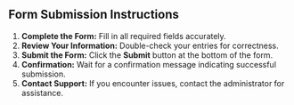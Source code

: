 ## Form Submission Instructions

1. **Complete the Form:** Fill in all required fields accurately.
2. **Review Your Information:** Double-check your entries for correctness.
3. **Submit the Form:** Click the **Submit** button at the bottom of the form.
4. **Confirmation:** Wait for a confirmation message indicating successful submission.
5. **Contact Support:** If you encounter issues, contact the administrator for assistance.
